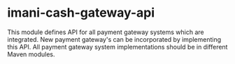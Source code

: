 # imani-cash-gateway-api
This module defines API for all payment gateway systems which are integrated.  New payment gateway's can be incorporated by implementing this API.
All payment gateway system implementations should be in different Maven modules.